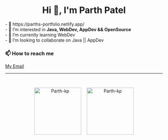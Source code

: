 <h1 align="center">Hi 👋, I'm Parth Patel</h1>
- 💼 https://parths-portfolio.netlify.app/   </br>
- 👀 I’m interested in <b>Java, WebDev, AppDev && OpenSource </b> </br>
- 🌱 I’m currently learning WebDev  </br>
- 💞️ I’m looking to collaborate on Java || AppDev </br>

<h3 align="left">📫 How to reach me </h3>
<a href="mailto:parthkp13@gmail.com"  target="blank">My Email</a></br><hr></br>


<p align="center"><img align="center" src="https://github-readme-stats.vercel.app/api/top-langs?username=parth-kp&show_icons=true&theme=dark&locale=en&layout=compact" alt="Parth-kp" height="150px"/>
&emsp;<img align="center" src="https://github-readme-streak-stats.herokuapp.com/?user=parth-kp&theme=dark" alt="Parth-kp" height="150px"/></p>
